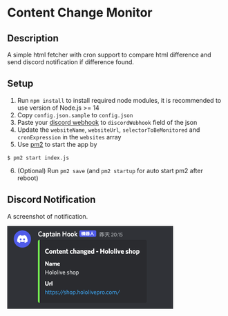 # Content Change Monitor
## Description
A simple html fetcher with cron support to compare html difference and send discord notification if difference found.

## Setup
1. Run `npm install` to install required node modules, it is recommended to use version of Node.js >= 14
2. Copy `config.json.sample` to `config.json`
3. Paste your [discord webhook](https://support.discord.com/hc/en-us/articles/228383668-Intro-to-Webhooks) to `discordWebhook` field of the json
4. Update the `websiteName`, `websiteUrl`, `selectorToBeMonitored` and `cronExpression` in the `websites` array
5. Use [pm2](https://www.npmjs.com/package/pm2) to start the app by
```
$ pm2 start index.js
```
6. (Optional) Run `pm2 save` (and `pm2 startup` for auto start pm2 after reboot)

## Discord Notification
A screenshot of notification.

![Hololive Shop Notification](./assets/holoshop_notification.png)